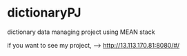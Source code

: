 # dictionaryPJ
dictionary data managing project using MEAN stack

if you want to see my project, -->    http://13.113.170.81:8080/#/


